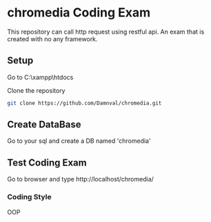# chromedia Coding Exam
This repository can call http request using restful api. 
An exam that is created with no any framework.


## Setup

Go to C:\xampp\htdocs

Clone the repository 

```bash
git clone https://github.com/Damnval/chromedia.git
```

## Create DataBase 

Go to your sql and create a DB named 'chromedia'


## Test Coding Exam

Go to browser and type http://localhost/chromedia/

### Coding Style

OOP


